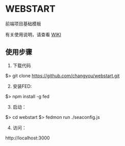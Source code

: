 WEBSTART
========
前端项目基础模板

有关使用说明，请查看 [WIKI](https://github.com/changyou/webstart/wiki)

## 使用步骤

1. 下载代码

  $> git clone https://github.com/changyou/webstart.git

2. 安装FED:

  $> npm install -g fed

3. 启动：

  $> cd webstart
  $> fedmon run ./seaconfig.js

4. 访问：

  http://localhost:3000
